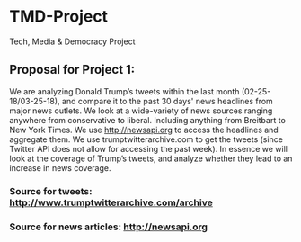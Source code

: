 # TMD-Project
Tech, Media &amp; Democracy Project

## Proposal for Project 1:
We are analyzing Donald Trump’s tweets within the last month (02-25-18/03-25-18), and compare it to the past 30 days' news headlines from major news outlets. We look at a wide-variety of news sources ranging anywhere from conservative to liberal. Including anything from Breitbart to New York Times. We use http://newsapi.org to access the headlines and aggregate them. We use trumptwitterarchive.com to get the tweets (since Twitter API does not allow for accessing the past week). In essence we will look at the coverage of Trump’s tweets, and analyze whether they lead to an increase in news coverage.

### Source for tweets: http://www.trumptwitterarchive.com/archive
### Source for news articles: http://newsapi.org
